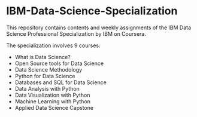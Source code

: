 # IBM-Data-Science-Specialization
  This repository contains contents and weekly assignments of the IBM Data Science Professional Specialization by IBM on Coursera. 
  
  The specialization involves 9 courses:
  * What is Data Science? 
  * Open Source tools for Data Science
  * Data Science Methodology
  * Python for Data Science
  * Databases and SQL for Data Science
  * Data Analysis with Python
  * Data Visualization with Python
  * Machine Learning with Python
  * Applied Data Science Capstone
